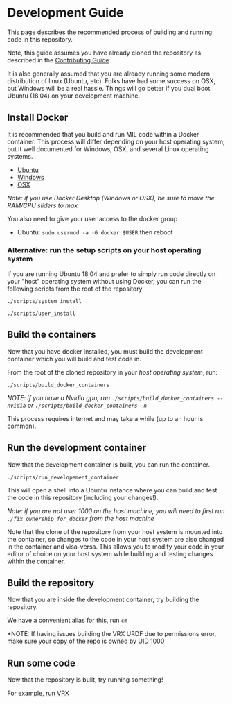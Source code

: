 # Development Guide
This page describes the recommended process of building and running code in this repository.

Note, this guide assumes you have already cloned the repository as described in the [Contributing Guide](contributing)

It is also generally assumed that you are already running some modern distribution of linux
(Ubuntu, etc). Folks have had some success on OSX, but Windows will be a real hassle.
Things will go better if you dual boot Ubuntu (18.04) on your development machine.

## Install Docker
It is recommended that you build and run MIL code within a Docker container.
This process will differ depending on your host operating system, but it
well documented for Windows, OSX, and several Linux operating systems.

* [Ubuntu](https://docs.docker.com/install/linux/docker-ce/ubuntu/)
* [Windows](https://docs.docker.com/docker-for-windows/install/)
* [OSX](https://docs.docker.com/docker-for-mac/install/)

*Note: if you use Docker Desktop (Windows or OSX), be sure to move the RAM/CPU sliders to max*

You also need to give your user access to the docker group
* Ubuntu: `sudo usermod -a -G docker $USER` then reboot


### Alternative: run the setup scripts on your host operating system
If you are running Ubuntu 18.04 and prefer to simply run code directly on your "host"
operating system without using Docker, you can run the following scripts from the root of the repository

`./scripts/system_install`

`./scripts/user_install`

## Build the containers
Now that you have docker installed, you must build the development container which
you will build and test code in.

From the root of the cloned repository in your *host operating system*, run:

`./scripts/build_docker_containers`

*NOTE: if you have a Nvidia gpu, run `./scripts/build_docker_containers --nvidia` or `./scripts/build_docker_containers -n`*

This process requires internet and may take a while (up to an hour is common).

##  Run the development container

Now that the development container is built, you can run the container.

`./scripts/run_developement_container`

This will open a shell into a Ubuntu instance where you can build and test the
code in this repository (including your changes!).

*Note: if you are not user 1000 on the host machine, you will need to first run `./fix_ownership_for_docker` from the host machine*

Note that the clone of the repository from your host system is mounted into the container,
so changes to the code in your host system are also changed in the container and visa-versa.
This allows you to modify your code in your editor of choice on your host system while
building and testing changes within the container.

## Build the repository
Now that you are inside the development container, try building the repository.

We have a convenient alias for this, run `cm`

*NOTE: If having issues building the VRX URDF due to permissions error, make sure your copy of the repo is owned by UID 1000

## Run some code
Now that the repository is built, try running something!

For example, [run VRX](/docs/development/vrx_operation)
